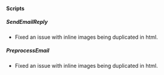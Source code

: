 
#### Scripts

##### SendEmailReply

- Fixed an issue with inline images being duplicated in html.

##### PreprocessEmail

- Fixed an issue with inline images being duplicated in html.


